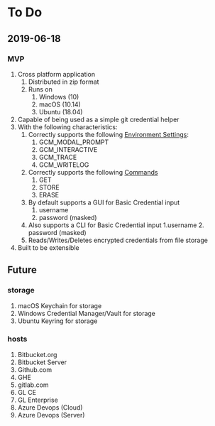 # To Do

## 2019-06-18

### MVP
1. Cross platform application
    1. Distributed in zip format
    1. Runs on
        1. Windows (10)
        2. macOS (10.14)
        3. Ubuntu (18.04)
1. Capable of being used as a simple git credential helper
1. With the following characteristics:
    1. Correctly supports the following [Environment Settings](https://github.com/microsoft/Git-Credential-Manager-for-Windows/blob/b76af7ecd788dad78bf0c30c3c9a5d1a35f16551/Docs/Environment.md):
        1. GCM_MODAL_PROMPT
        1. GCM_INTERACTIVE
        1. GCM_TRACE
        1. GCM_WRITELOG
    1. Correctly supports the following [Commands](https://github.com/microsoft/Git-Credential-Manager-for-Windows/blob/d8b3b320c253cea8594fcc3f3f57d76b0abc1d79/Docs/CredentialManager.md#get--store--erase--fill--approve--reject)
        1. GET
        2. STORE
        3. ERASE
    1. By default supports a GUI for Basic Credential input
        1. username
        2. password (masked)
    1. Also supports a CLI for Basic Credential input
        1.username
        2. password (masked)
    1. Reads/Writes/Deletes encrypted credentials from file storage
1. Built to be extensible

## Future

### storage
1. macOS Keychain for storage
1. Windows Credential Manager/Vault for storage
1. Ubuntu Keyring for storage

### hosts
1. Bitbucket.org
1. Bitbucket Server
1. Github.com
1. GHE
1. gitlab.com
1. GL CE
1. GL Enterprise
1. Azure Devops (Cloud)
1. Azure Devops (Server)

